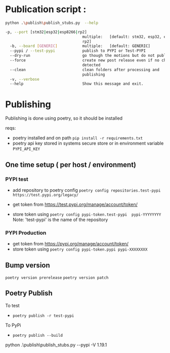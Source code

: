 # Publication script : 

``` bash
python .\publish\publish_stubs.py  --help

-p, --port [stm32|esp32|esp8266|rp2]
                                  multiple:   [default: stm32, esp32, esp8266,
                                  rp2]
  -b, --board [GENERIC]           multiple:   [default: GENERIC]
  --pypi / --test-pypi            publish to PYPI or Test-PYPI
  --dry-run                       go though the motions but do not publish
  --force                         create new post release even if no changes
                                  detected
  --clean                         clean folders after processing and
                                  publishing
  -v, --verbose
  --help                          Show this message and exit.

```

# Publishing 

Publishing is done using poetry, so it should be installed

reqs: 
 - poetry installed and on path
   `pip install -r requirements.txt` 
 - poetry api key stored in systems secure store or in environment variable `PYPI_API_KEY`

## One time setup ( per host / environment) 
### PYPI test
   - add repository to poetry config
      `poetry config repositories.test-pypi https://test.pypi.org/legacy/`
   
   - get token from https://test.pypi.org/manage/account/token/
   - store token using `poetry config pypi-token.test-pypi  pypi-YYYYYYYY`
   Note: 'test-pypi' is the name of the repository

### PYPI Production
   - get token from https://pypi.org/manage/account/token/
   - store token using `poetry config pypi-token.pypi pypi-XXXXXXXX` 



  
## Bump version 

   `poetry version prerelease` 
   `poetry version patch` 
   
## Poetry Publish 
   To test 
   - `poetry publish -r test-pypi`
   
   To PyPi
   - `poetry publish --build`




python .\publish\publish_stubs.py  --pypi -V 1.19.1 